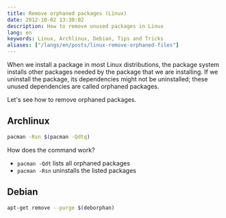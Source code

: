 ```yaml
---
title: Remove orphaned packages (Linux)
date: 2012-10-02 13:30:02
description: How to remove unused packages in Linux
lang: en
keywords: Linux, Archlinux, Debian, Tips and Tricks
aliases: ["/langs/en/posts/linux-remove-orphaned-files"]
---
```


When we install a package in most Linux distributions, the package system installs other packages needed by the package that we are installing. If we uninstall the package, its dependencies might not be uninstalled; these unused dependencies are called orphaned packages.

Let's see how to remove orphaned packages.

## Archlinux

```bash
pacman -Rsn $(pacman -Qdtq)
```

How does the command work?

- `pacman -Qdt` lists all orphaned packages
- `pacman -Rsn` uninstalls the listed packages

## Debian

```bash
apt-get remove --purge $(deborphan)
```
